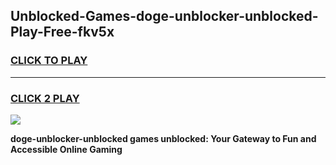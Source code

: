 
## Unblocked-Games-doge-unblocker-unblocked-Play-Free-fkv5x
<h3>
<a href="https://premium76.site?title=doge-unblocker-unblocked&ref=10A">CLICK TO PLAY</a></h3>
<hr>

<h3>
<a href="https://premium76.site?title=doge-unblocker-unblocked&ref=10A">CLICK 2 PLAY</a>
  
</h3>

<a href="https://premium76.site?title=doge-unblocker-unblocked&ref=10A"><img src="https://clearcache.store/games.png"></a>


**doge-unblocker-unblocked games unblocked: Your Gateway to Fun and Accessible Online Gaming**
